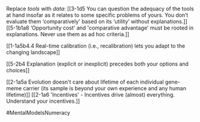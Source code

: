 Replace *tools* with *data*:
[[3-1d5 You can question the adequacy of the tools at hand insofar as it relates to some specific problems of yours. You don’t evaluate them ‘comparatively' based on its ‘utility’ without explanations.]]
[[5-1b1a8 ‘Opportunity cost' and 'comparative advantage' must be rooted in explanations. Never use them as ad hoc criteria.]]

[[1-1a5b4.4 Real-time calibration (i.e., recalibration) lets you adapt to the changing landscape]]

[[5-2b4 Explanation (explicit or inexplicit) precedes both your options and choices]]

[[2-1a5a Evolution doesn't care about lifetime of each individual gene-meme carrier (its sample is beyond your own experience and any human lifetime)]]
[[2-1a6 'Incentives' - Incentives drive (almost) everything. Understand your incentives.]]

#MentalModelsNumeracy